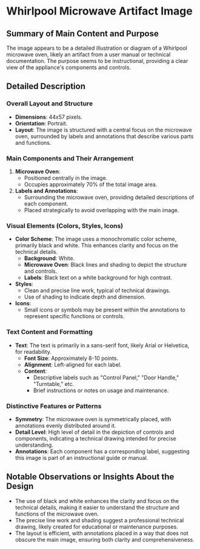 # Whirlpool Microwave Artifact Image

## Summary of Main Content and Purpose
The image appears to be a detailed illustration or diagram of a Whirlpool microwave oven, likely an artifact from a user manual or technical documentation. The purpose seems to be instructional, providing a clear view of the appliance's components and controls.

## Detailed Description

### Overall Layout and Structure
- **Dimensions**: 44x57 pixels.
- **Orientation**: Portrait.
- **Layout**: The image is structured with a central focus on the microwave oven, surrounded by labels and annotations that describe various parts and functions.

### Main Components and Their Arrangement
1. **Microwave Oven**:
   - Positioned centrally in the image.
   - Occupies approximately 70% of the total image area.
2. **Labels and Annotations**:
   - Surrounding the microwave oven, providing detailed descriptions of each component.
   - Placed strategically to avoid overlapping with the main image.

### Visual Elements (Colors, Styles, Icons)
- **Color Scheme**: The image uses a monochromatic color scheme, primarily black and white. This enhances clarity and focus on the technical details.
  - **Background**: White.
  - **Microwave Oven**: Black lines and shading to depict the structure and controls.
  - **Labels**: Black text on a white background for high contrast.
- **Styles**:
  - Clean and precise line work, typical of technical drawings.
  - Use of shading to indicate depth and dimension.
- **Icons**:
  - Small icons or symbols may be present within the annotations to represent specific functions or controls.

### Text Content and Formatting
- **Text**: The text is primarily in a sans-serif font, likely Arial or Helvetica, for readability.
  - **Font Size**: Approximately 8-10 points.
  - **Alignment**: Left-aligned for each label.
  - **Content**:
    - Descriptive labels such as "Control Panel," "Door Handle," "Turntable," etc.
    - Brief instructions or notes on usage and maintenance.

### Distinctive Features or Patterns
- **Symmetry**: The microwave oven is symmetrically placed, with annotations evenly distributed around it.
- **Detail Level**: High level of detail in the depiction of controls and components, indicating a technical drawing intended for precise understanding.
- **Annotations**: Each component has a corresponding label, suggesting this image is part of an instructional guide or manual.

## Notable Observations or Insights About the Design
- The use of black and white enhances the clarity and focus on the technical details, making it easier to understand the structure and functions of the microwave oven.
- The precise line work and shading suggest a professional technical drawing, likely created for educational or maintenance purposes.
- The layout is efficient, with annotations placed in a way that does not obscure the main image, ensuring both clarity and comprehensiveness.